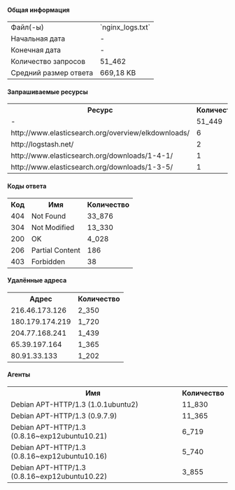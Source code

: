 #### Общая информация
<table><tr><td>Файл(-ы)            </td><td>`nginx_logs.txt`</td></tr>
<tr><td>Начальная дата      </td><td>-           </td></tr>
<tr><td>Конечная дата       </td><td>-           </td></tr>
<tr><td>Количество запросов </td><td>51_462      </td></tr>
<tr><td>Средний размер ответа</td><td>669,18 KB   </td></tr>
</table>

#### Запрашиваемые ресурсы
<table><tr><th>Ресурс         </th><th>Количество     </th></tr>
<tr><td>-              </td><td>51_449         </td></tr>
<tr><td>http://www.elasticsearch.org/overview/elkdownloads/</td><td>6              </td></tr>
<tr><td>http://logstash.net/</td><td>2              </td></tr>
<tr><td>http://www.elasticsearch.org/downloads/1-4-1/</td><td>1              </td></tr>
<tr><td>http://www.elasticsearch.org/downloads/1-3-5/</td><td>1              </td></tr>
</table>

#### Коды ответа
<table><tr><th>Код            </th><th>Имя            </th><th>Количество     </th></tr>
<tr><td>404            </td><td>Not Found      </td><td>33_876         </td></tr>
<tr><td>304            </td><td>Not Modified   </td><td>13_330         </td></tr>
<tr><td>200            </td><td>OK             </td><td>4_028          </td></tr>
<tr><td>206            </td><td>Partial Content</td><td>186            </td></tr>
<tr><td>403            </td><td>Forbidden      </td><td>38             </td></tr>
</table>

#### Удалённые адреса
<table><tr><th>Адрес          </th><th>Количество     </th></tr>
<tr><td>216.46.173.126 </td><td>2_350          </td></tr>
<tr><td>180.179.174.219</td><td>1_720          </td></tr>
<tr><td>204.77.168.241 </td><td>1_439          </td></tr>
<tr><td>65.39.197.164  </td><td>1_365          </td></tr>
<tr><td>80.91.33.133   </td><td>1_202          </td></tr>
</table>

#### Агенты
<table><tr><th>Имя            </th><th>Количество     </th></tr>
<tr><td>Debian APT-HTTP/1.3 (1.0.1ubuntu2)</td><td>11_830         </td></tr>
<tr><td>Debian APT-HTTP/1.3 (0.9.7.9)</td><td>11_365         </td></tr>
<tr><td>Debian APT-HTTP/1.3 (0.8.16~exp12ubuntu10.21)</td><td>6_719          </td></tr>
<tr><td>Debian APT-HTTP/1.3 (0.8.16~exp12ubuntu10.16)</td><td>5_740          </td></tr>
<tr><td>Debian APT-HTTP/1.3 (0.8.16~exp12ubuntu10.22)</td><td>3_855          </td></tr>
</table>


